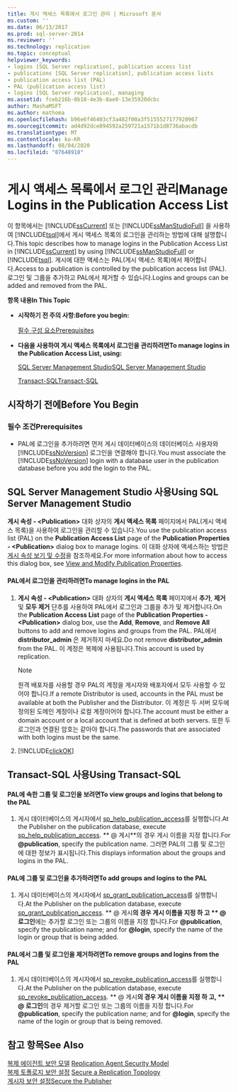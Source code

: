 ```yaml
---
title: 게시 액세스 목록에서 로그인 관리 | Microsoft 문서
ms.custom: ''
ms.date: 06/13/2017
ms.prod: sql-server-2014
ms.reviewer: ''
ms.technology: replication
ms.topic: conceptual
helpviewer_keywords:
- logins [SQL Server replication], publication access list
- publications [SQL Server replication], publication access lists
- publication access list (PAL)
- PAL (publication access list)
- logins [SQL Server replication], managing
ms.assetid: fceb216b-0b18-4e3b-8ae0-13e35920dcbc
author: MashaMSFT
ms.author: mathoma
ms.openlocfilehash: b96e6f46403cf3a482f00a3f5155527177920967
ms.sourcegitcommit: ad4d92dce894592a259721a1571b1d8736abacdb
ms.translationtype: MT
ms.contentlocale: ko-KR
ms.lasthandoff: 08/04/2020
ms.locfileid: "87648918"
---
```

# <a name="manage-logins-in-the-publication-access-list"></a><span data-ttu-id="050c2-102">게시 액세스 목록에서 로그인 관리</span><span class="sxs-lookup"><span data-stu-id="050c2-102">Manage Logins in the Publication Access List</span></span>
  <span data-ttu-id="050c2-103">이 항목에서는 [!INCLUDE[ssCurrent](../../../includes/sscurrent-md.md)] 또는 [!INCLUDE[ssManStudioFull](../../../includes/ssmanstudiofull-md.md)] 을 사용하여 [!INCLUDE[tsql](../../../includes/tsql-md.md)]에서 게시 액세스 목록의 로그인을 관리하는 방법에 대해 설명합니다.</span><span class="sxs-lookup"><span data-stu-id="050c2-103">This topic describes how to manage logins in the Publication Access List in [!INCLUDE[ssCurrent](../../../includes/sscurrent-md.md)] by using [!INCLUDE[ssManStudioFull](../../../includes/ssmanstudiofull-md.md)] or [!INCLUDE[tsql](../../../includes/tsql-md.md)].</span></span> <span data-ttu-id="050c2-104">게시에 대한 액세스는 PAL(게시 액세스 목록)에서 제어합니다.</span><span class="sxs-lookup"><span data-stu-id="050c2-104">Access to a publication is controlled by the publication access list (PAL).</span></span> <span data-ttu-id="050c2-105">로그인 및 그룹을 추가하고 PAL에서 제거할 수 있습니다.</span><span class="sxs-lookup"><span data-stu-id="050c2-105">Logins and groups can be added and removed from the PAL.</span></span>  
  
 <span data-ttu-id="050c2-106">**항목 내용**</span><span class="sxs-lookup"><span data-stu-id="050c2-106">**In This Topic**</span></span>  
  
-   <span data-ttu-id="050c2-107">**시작하기 전 주의 사항:**</span><span class="sxs-lookup"><span data-stu-id="050c2-107">**Before you begin:**</span></span>  
  
     [<span data-ttu-id="050c2-108">필수 구성 요소</span><span class="sxs-lookup"><span data-stu-id="050c2-108">Prerequisites</span></span>](#Prerequisites)  
  
-   <span data-ttu-id="050c2-109">**다음을 사용하여 게시 액세스 목록에서 로그인을 관리하려면**</span><span class="sxs-lookup"><span data-stu-id="050c2-109">**To manage logins in the Publication Access List, using:**</span></span>  
  
     [<span data-ttu-id="050c2-110">SQL Server Management Studio</span><span class="sxs-lookup"><span data-stu-id="050c2-110">SQL Server Management Studio</span></span>](#SSMSProcedure)  
  
     [<span data-ttu-id="050c2-111">Transact-SQL</span><span class="sxs-lookup"><span data-stu-id="050c2-111">Transact-SQL</span></span>](#TsqlProcedure)  
  
##  <a name="before-you-begin"></a><a name="BeforeYouBegin"></a> <span data-ttu-id="050c2-112">시작하기 전에</span><span class="sxs-lookup"><span data-stu-id="050c2-112">Before You Begin</span></span>  
  
###  <a name="prerequisites"></a><a name="Prerequisites"></a> <span data-ttu-id="050c2-113">필수 조건</span><span class="sxs-lookup"><span data-stu-id="050c2-113">Prerequisites</span></span>  
  
-   <span data-ttu-id="050c2-114">PAL에 로그인을 추가하려면 먼저 게시 데이터베이스의 데이터베이스 사용자와 [!INCLUDE[ssNoVersion](../../../includes/ssnoversion-md.md)] 로그인을 연결해야 합니다.</span><span class="sxs-lookup"><span data-stu-id="050c2-114">You must associate the [!INCLUDE[ssNoVersion](../../../includes/ssnoversion-md.md)] login with a database user in the publication database before you add the login to the PAL.</span></span>  
  
##  <a name="using-sql-server-management-studio"></a><a name="SSMSProcedure"></a> <span data-ttu-id="050c2-115">SQL Server Management Studio 사용</span><span class="sxs-lookup"><span data-stu-id="050c2-115">Using SQL Server Management Studio</span></span>  
 <span data-ttu-id="050c2-116">**게시 속성 - \<Publication>** 대화 상자의 **게시 액세스 목록** 페이지에서 PAL(게시 액세스 목록)을 사용하여 로그인을 관리할 수 있습니다.</span><span class="sxs-lookup"><span data-stu-id="050c2-116">You use the publication access list (PAL) on the **Publication Access List** page of the **Publication Properties - \<Publication>** dialog box to manage logins.</span></span> <span data-ttu-id="050c2-117">이 대화 상자에 액세스하는 방법은 [게시 속성 보기 및 수정](../publish/view-and-modify-publication-properties.md)을 참조하세요.</span><span class="sxs-lookup"><span data-stu-id="050c2-117">For more information about how to access this dialog box, see [View and Modify Publication Properties](../publish/view-and-modify-publication-properties.md).</span></span>  
  
#### <a name="to-manage-logins-in-the-pal"></a><span data-ttu-id="050c2-118">PAL에서 로그인을 관리하려면</span><span class="sxs-lookup"><span data-stu-id="050c2-118">To manage logins in the PAL</span></span>  
  
1.  <span data-ttu-id="050c2-119">**게시 속성 - \<Publication>** 대화 상자의 **게시 액세스 목록** 페이지에서 **추가**, **제거** 및 **모두 제거** 단추를 사용하여 PAL에서 로그인과 그룹을 추가 및 제거합니다.</span><span class="sxs-lookup"><span data-stu-id="050c2-119">On the **Publication Access List** page of the **Publication Properties - \<Publication>** dialog box, use the **Add**, **Remove**, and **Remove All** buttons to add and remove logins and groups from the PAL.</span></span> <span data-ttu-id="050c2-120">PAL에서 **distributor_admin** 은 제거하지 마세요.</span><span class="sxs-lookup"><span data-stu-id="050c2-120">Do not remove **distributor_admin** from the PAL.</span></span> <span data-ttu-id="050c2-121">이 계정은 복제에 사용됩니다.</span><span class="sxs-lookup"><span data-stu-id="050c2-121">This account is used by replication.</span></span>  
  
    > [!NOTE]  
    >  <span data-ttu-id="050c2-122">원격 배포자를 사용할 경우 PAL의 계정을 게시자와 배포자에서 모두 사용할 수 있어야 합니다.</span><span class="sxs-lookup"><span data-stu-id="050c2-122">If a remote Distributor is used, accounts in the PAL must be available at both the Publisher and the Distributor.</span></span> <span data-ttu-id="050c2-123">이 계정은 두 서버 모두에 정의된 도메인 계정이나 로컬 계정이어야 합니다.</span><span class="sxs-lookup"><span data-stu-id="050c2-123">The account must be either a domain account or a local account that is defined at both servers.</span></span> <span data-ttu-id="050c2-124">또한 두 로그인과 연결된 암호는 같아야 합니다.</span><span class="sxs-lookup"><span data-stu-id="050c2-124">The passwords that are associated with both logins must be the same.</span></span>  
  
2.  [!INCLUDE[clickOK](../../../includes/clickok-md.md)]  
  
##  <a name="using-transact-sql"></a><a name="TsqlProcedure"></a> <span data-ttu-id="050c2-125">Transact-SQL 사용</span><span class="sxs-lookup"><span data-stu-id="050c2-125">Using Transact-SQL</span></span>  
  
#### <a name="to-view-groups-and-logins-that-belong-to-the-pal"></a><span data-ttu-id="050c2-126">PAL에 속한 그룹 및 로그인을 보려면</span><span class="sxs-lookup"><span data-stu-id="050c2-126">To view groups and logins that belong to the PAL</span></span>  
  
1.  <span data-ttu-id="050c2-127">게시 데이터베이스의 게시자에서 [sp_help_publication_access](/sql/relational-databases/system-stored-procedures/sp-help-publication-access-transact-sql)를 실행합니다.</span><span class="sxs-lookup"><span data-stu-id="050c2-127">At the Publisher on the publication database, execute [sp_help_publication_access](/sql/relational-databases/system-stored-procedures/sp-help-publication-access-transact-sql).</span></span> <span data-ttu-id="050c2-128">\*\* \@ 게시\*\*의 경우 게시 이름을 지정 합니다.</span><span class="sxs-lookup"><span data-stu-id="050c2-128">For **\@publication**, specify the publication name.</span></span> <span data-ttu-id="050c2-129">그러면 PAL의 그룹 및 로그인에 대한 정보가 표시됩니다.</span><span class="sxs-lookup"><span data-stu-id="050c2-129">This displays information about the groups and logins in the PAL.</span></span>  
  
#### <a name="to-add-groups-and-logins-to-the-pal"></a><span data-ttu-id="050c2-130">PAL에 그룹 및 로그인을 추가하려면</span><span class="sxs-lookup"><span data-stu-id="050c2-130">To add groups and logins to the PAL</span></span>  
  
1.  <span data-ttu-id="050c2-131">게시 데이터베이스의 게시자에서 [sp_grant_publication_access](/sql/relational-databases/system-stored-procedures/sp-grant-publication-access-transact-sql)를 실행합니다.</span><span class="sxs-lookup"><span data-stu-id="050c2-131">At the Publisher on the publication database, execute [sp_grant_publication_access](/sql/relational-databases/system-stored-procedures/sp-grant-publication-access-transact-sql).</span></span> <span data-ttu-id="050c2-132">\*\* \@ 게시**의 경우 게시 이름을 지정 하 고 \*\* \@ 로그인**에는 추가할 로그인 또는 그룹의 이름을 지정 합니다.</span><span class="sxs-lookup"><span data-stu-id="050c2-132">For **\@publication**, specify the publication name; and for **\@login**, specify the name of the login or group that is being added.</span></span>  
  
#### <a name="to-remove-groups-and-logins-from-the-pal"></a><span data-ttu-id="050c2-133">PAL에서 그룹 및 로그인을 제거하려면</span><span class="sxs-lookup"><span data-stu-id="050c2-133">To remove groups and logins from the PAL</span></span>  
  
1.  <span data-ttu-id="050c2-134">게시 데이터베이스의 게시자에서 [sp_revoke_publication_access](/sql/relational-databases/system-stored-procedures/sp-revoke-publication-access-transact-sql)를 실행합니다.</span><span class="sxs-lookup"><span data-stu-id="050c2-134">At the Publisher on the publication database, execute [sp_revoke_publication_access](/sql/relational-databases/system-stored-procedures/sp-revoke-publication-access-transact-sql).</span></span> <span data-ttu-id="050c2-135">\*\* \@ 게시**의 경우 게시 이름을 지정 하 고, \*\* \@ 로그인**의 경우 제거할 로그인 또는 그룹의 이름을 지정 합니다.</span><span class="sxs-lookup"><span data-stu-id="050c2-135">For **\@publication**, specify the publication name; and for **\@login**, specify the name of the login or group that is being removed.</span></span>  
  
## <a name="see-also"></a><span data-ttu-id="050c2-136">참고 항목</span><span class="sxs-lookup"><span data-stu-id="050c2-136">See Also</span></span>  
 <span data-ttu-id="050c2-137">[복제 에이전트 보안 모델](replication-agent-security-model.md) </span><span class="sxs-lookup"><span data-stu-id="050c2-137">[Replication Agent Security Model](replication-agent-security-model.md) </span></span>  
 <span data-ttu-id="050c2-138">[복제 토폴로지 보안 설정](view-and-modify-replication-security-settings.md) </span><span class="sxs-lookup"><span data-stu-id="050c2-138">[Secure a Replication Topology](view-and-modify-replication-security-settings.md) </span></span>  
 [<span data-ttu-id="050c2-139">게시자 보안 설정</span><span class="sxs-lookup"><span data-stu-id="050c2-139">Secure the Publisher</span></span>](secure-the-publisher.md)  
  
  
